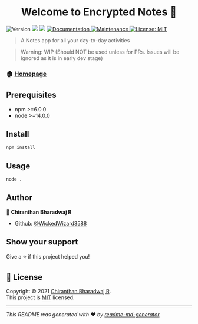 <h1 align="center">Welcome to Encrypted Notes 👋</h1>
<p>
  <img alt="Version" src="https://img.shields.io/badge/version-1.0.0-blue.svg?cacheSeconds=2592000" />
  <img src="https://img.shields.io/badge/npm-%3E%3D6.0.0-blue.svg" />
  <img src="https://img.shields.io/badge/node-%3E%3D14.0.0-blue.svg" />
  <a href="https://github.com/WickedWizard3588/Encrypted-Notes#readme" target="_blank">
    <img alt="Documentation" src="https://img.shields.io/badge/documentation-yes-brightgreen.svg" />
  </a>
  <a href="https://github.com/WickedWizard3588/Encrypted-Notes/graphs/commit-activity" target="_blank">
    <img alt="Maintenance" src="https://img.shields.io/badge/Maintained%3F-yes-green.svg" />
  </a>
  <a href="https://github.com/WickedWizard3588/Encrypted-Notes/blob/master/LICENSE" target="_blank">
    <img alt="License: MIT" src="https://img.shields.io/github/license/WickedWizard3588/Encrypted-Notes" />
  </a>
</p>

> A Notes app for all your day-to-day activities

> Warning: WIP (Should NOT be used unless for PRs. Issues will be ignored as it is in early dev stage)

### 🏠 [Homepage](https://github.com/WickedWizard3588/Encrypted-Notes)

## Prerequisites

- npm >=6.0.0
- node >=14.0.0

## Install

```sh
npm install
```

## Usage

```sh
node .
```

## Author

👤 **Chiranthan Bharadwaj R**

* Github: [@WickedWizard3588](https://github.com/WickedWizard3588)


## Show your support

Give a ⭐️ if this project helped you!

## 📝 License

Copyright © 2021 [Chiranthan Bharadwaj R](https://github.com/WickedWizard3588).<br />
This project is [MIT](https://github.com/WickedWizard3588/Encrypted-Notes/blob/master/LICENSE) licensed.

***
_This README was generated with ❤️ by [readme-md-generator](https://github.com/kefranabg/readme-md-generator)_